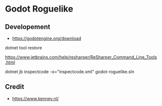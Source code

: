# Godot Roguelike

## Developement

- https://godotengine.org/download


dotnet tool restore

https://www.jetbrains.com/help/resharper/ReSharper_Command_Line_Tools.html

dotnet jb inspectcode -o="inspectcode.xml" godot-roguelike.sln


## Credit

- https://www.kenney.nl/
